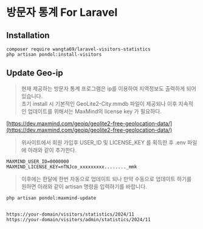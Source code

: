 # 방문자 통계 For Laravel

## Installation
```
composer require wangta69/laravel-visitors-statistics
php artisan pondol:install-visitors
```

## Update Geo-ip 
> 현재 제공하는 방문자 통계 프로그램은 ip를 이용하여 지역정보도 출력하게 되어 있습니다. <br>
>  초기 install 시 기본적인 GeoLite2-City.mmdb 파일이 제공되나 이후 지속적인 업데이트를 위해서는 MaxMind의 license key 가 필요하다. <br>

[https://dev.maxmind.com/geoip/geolite2-free-geolocation-data/](https://dev.maxmind.com/geoip/geolite2-free-geolocation-data/)

> 위사이트에서 회원 가입후 USER_ID 및 LICENSE_KEY 를 획득한 후 .env 파일에 아래와 같이 추가한다.
```
MAXMIND_USER_ID=0000000
MAXMIND_LICENSE_KEY=nTNJco_xxxxxxxxx........_mmk
```
> 이후에는 한달에 한번 자동으로 업데이트 되나 만약 수동으로 업데이트 하기를 원하면  아래와 같이 artisan 명령을 입력하기를 바랍니다.
```
php artisan pondol:maxmind-update
```

##
```
https://your-domain/visitors/statistics/2024/11
https://your-domain/visitors/admin/statistics/2024/11
```
